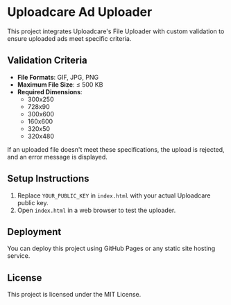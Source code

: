 # Uploadcare Ad Uploader

This project integrates Uploadcare's File Uploader with custom validation to ensure uploaded ads meet specific criteria.

## Validation Criteria

- **File Formats**: GIF, JPG, PNG
- **Maximum File Size**: ≤ 500 KB
- **Required Dimensions**:
  - 300x250
  - 728x90
  - 300x600
  - 160x600
  - 320x50
  - 320x480

If an uploaded file doesn't meet these specifications, the upload is rejected, and an error message is displayed.

## Setup Instructions

1. Replace `YOUR_PUBLIC_KEY` in `index.html` with your actual Uploadcare public key.
2. Open `index.html` in a web browser to test the uploader.

## Deployment

You can deploy this project using GitHub Pages or any static site hosting service.

## License

This project is licensed under the MIT License.
